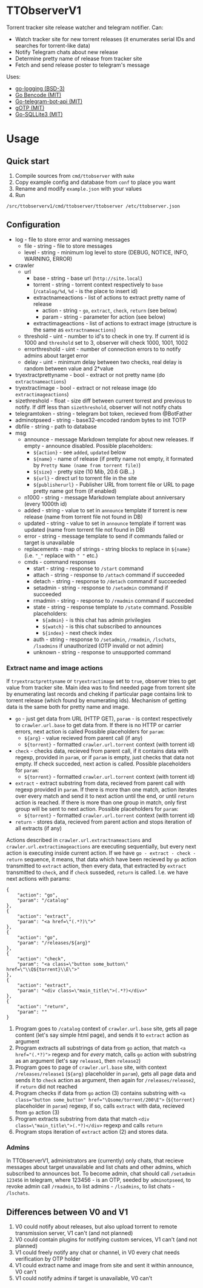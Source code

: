 # TTObserverV1
Torrent tracker site release watcher and telegram notifier.
Can:

 - Watch tracker site for new torrent releases (it enumerates serial IDs and searches for torrent-like data)
 - Notify Telegram chats about new release
 - Determine pretty name of release from tracker site
 - Fetch and send release poster to telegram's message 

Uses:

 - [go-logging (BSD-3)](https://github.com/op/go-logging)
 - [Go Bencode (MIT)](https://github.com/zeebo/bencode)
 - [Go-telegram-bot-api (MIT)](https://github.com/go-telegram-bot-api/telegram-bot-api)
 - [gOTP (MIT)](https://github.com/xlzd/gotp)
 - [Go-SQLLite3 (MIT)](https://github.com/mattn/go-sqlite3)
 
# Usage
## Quick start

1. Compile sources from `cmd/ttobserver` with `make`
2. Copy example config and database from `conf` to place you want
3. Rename and modify `example.json` with your values
4. Run

```
/src/ttobserverv1/cmd/ttobserver/ttobserver /etc/ttobserver.json
```

## Configuration

 - log - file to store error and warning messages
	- file - string - file to store messages
	- level - string - minimum log level to store (DEBUG, NOTICE, INFO, WARNING, ERROR)
 - crawler
	- url
		- base - string - base url (`http://site.local`)
		- torrent - string - torrent context respectively to `base` (`/catalog/%d`, `%d` - is the place to insert id)
		- extractnameactions - list of actions to extract pretty name of release
			- action - string - `go`, `extract`, `check`, `return` (see below)
			- param - string - parameter for action (see below)
		- extractimageactions - list of actions to extract image (structure is the same as `extractnameactions`)
	- threshold - uint - number to id's to check in one try. If current id is 1000 and `threshold` set to 3, observer will check 1000, 1001, 1002
	- errorthreshold - uint - number of connection errors to to notify admins about target error
	- delay - uint - minimum delay between two checks, real delay is random between value and 2*value
 - tryextractprettyname - bool - extract or not pretty name (do `extractnameactions`)
 - tryextractimage - bool - extract or not release image (do `extractimageactions`)
 - sizethreshold - float - size diff between current torrest and previous to notify. If diff less than `sizethreshold`, observer will not notify chats
 - telegramtoken - string - telegram bot token, recieved from @BotFather
 - adminotpseed - string - base32-encoded random bytes to init TOTP
 - dbfile - string - path to database
 - msg
	- announce - message Markdown template for about new releases. If empty - announce disabled. Possible placeholders:
		- `${action}` - see `added`, `updated` below
		- `${name}` - name of release (if pretty name not empty, it formated by `Pretty Name (name from torrent file)`)
		- `${size}` - pretty size (10 Mib, 20.6 GiB...)
		- `${url}` - direct url to torrent file in the site
		- `${publisherurl}` - Publisher URL from torrent file or URL to page pretty name got from (if enabled)
	- n1000 - string - message Markdown template about anniversary (every 1000th id)
	- added - string - value to set in `announce` template if torrent is new release (name from torrent file not found in DB)
	- updated - string - value to set in `announce` template if torrent was updated (name from torrent file not found in DB)
	- error - string - message template to send if commands failed or target is unavailable
	- replacements - map of strings - string blocks to replace in `${name}` (i.e. `"_"` replace with `" "` etc.)
	- cmds - command responses
		- start - string - response to `/start` command
		- attach - string - response to `/attach` command if succeeded
		- detach - string - response to `/detach` command if succeeded
		- setadmin - string - response to `/setadmin` command if succeeded
		- rmadmin - string - response to `/rmadmin` command if succeeded
		- state - string - response template to `/state` command. Possible placeholders:
			- `${admin}` - is this chat has admin privilegies
			- `${watch}` - is this chat subscribed to announces
			- `${index}` - next check index
		- auth - string - response to `/setadmin`, `/rmadmin`, `/lschats`, `/lsadmins` if unauthorized (OTP invalid or not admin)
		- unknown - string - response to unsupported command

### Extract name and image actions
If `tryextractprettyname` or `tryextractimage`  set to `true`, observer tries to get value from tracker site.
Main idea was to find needed page from torrent site by enumerating last records and cheking if particular page contains
link to torrent release (which found by enumerating ids).
Mechanism of getting data is the same  both for pretty name and image.


 - `go` - just get data from URL (HTTP GET), `param` - is context respectively to `crawler.url.base` to get data from.
 If there is no HTTP or carrier errors, next action is called
 Possible placeholders for `param`:
	- `${arg}` - value recieved from parent call (if any)
	- `${torrent}` - formatted `crawler.url.torrent` context (with torrent id)
 - `check` - checks data, recieved from parent call, if it contains data with regexp, provided in `param`, or if `param` is empty, 
 just checks that data not empty. If check succeded, next action is called. Possible placeholders for `param`:
	- `${torrent}` - formatted `crawler.url.torrent` context (with torrent id)
 - `extract` - extract substring from data, recieved from parent call with regexp provided in `param`. 
 If there is more than one match, action iterates over every match and send it to next action until the end, or until `return`
 action is reached.
 If there is more than one group in match, only first group will be sent to next action.
 Possible placeholders for `param`:
	- `${torrent}` - formatted `crawler.url.torrent` context (with torrent id)
 - `return` - stores data, recieved from parent action and stops iteration of all extracts (if any)
 

Actions described in `crawler.url.extractnameactions` and `crawler.url.extractimageactions` are executing sequentially,
but every next action is executing inside current action. If we have `go - extract - check - return` sequence, it means, that
data which have been recieved by `go` action transmitted to `extract` action, then every data, that extracted by `extract` transmitted to
`check`, and if `check` susseded, `return` is called. I.e. we have next actions with params:

```
{
	"action": "go",
	"param": "/catalog"
},
{
	"action": "extract",
	"param": "<a href=\"(.*?)\">"
},
{
	"action": "go",
	"param": "/releases/${arg}"
},
{
	"action": "check",
	"param": "<a class=\"button some_button\" href=\"\\Q${torrent}\\E\">"
},
{
	"action": "extract",
	"param": "<div class=\"main_title\">(.*?)</div>"
},
{
	"action": "return",
	"param": ""
}
```

1. Program goes to `/catalog` context of `crawler.url.base` site, gets all page content (let's say simple html page),
and sends it to `extract` action as argument
2. Program extracts all substrings of data from `go` action, that match `<a href="(.*?)">` regexp and for _every_ match, calls
`go` action with substring as an argument (let's say `release1`, then `release2`)
3. Program goes to page of `crawler.url.base` site, with context `/releases/release1` (`${arg}` placeholder in `param`),
gets all page data and sends it to `check` action as argument, then again for `/releases/release2`, if `return` did not reached
4. Program checks if data from `go` action (3) contains substring with `<a class="button some_button" href="\Qsome/torrent/200\E">` (`${torrent}` placeholder in `param`) regexp,
if so, calls `extract` with data, recieved from `go` action (3)
5. Program extracts substring from data that match `<div class=\"main_title\">(.*?)</div>` regexp and calls `return`
6. Program stops iteration of `extract` action (2) and stores data.

### Admins
In TTObserverV1, administrators are (currently) only chats, that recieve messages about target unavailable and list chats and other admins, which subscribed to announces bot.
To become admin, chat should call `/setadmin 123456` in telegram, where 123456 - is an OTP, seeded by `adminotpseed`,
to revoke admin call `/rmadmin`,
to list admins - `/lsadmins`,
to list chats - `/lschats`.

## Differences between V0 and V1
1. V0 could notify about releases, but also upload torrent to remote transmission server, V1 can't (and not planned)
2. V0 could contain plugins for notifying custom services, V1 can't (and not planned)
3. V1 could freely notify any chat or channel, in V0 every chat needs verification by OTP holder
4. V1 could extract name and image from site and sent it within announce, V0 can't
5. V1 could notify admins if target is unavailable, V0 can't
